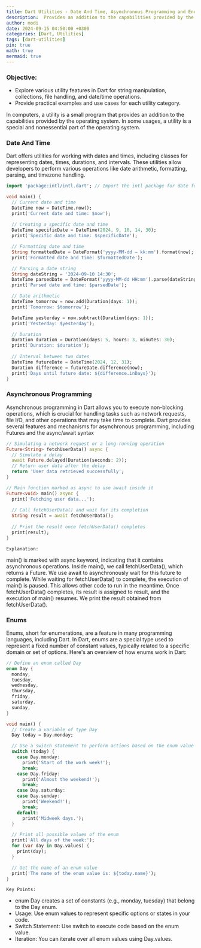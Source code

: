 ```yaml
---
title: Dart Utilities - Date And Time, Asynchronous Programming and Enums
description:  Provides an addition to the capabilities provided by the operating system
author: modi
date: 2024-09-15 04:50:00 +0300
categories: [Dart, Utilities]
tags: [dart-utilities]
pin: true
math: true
mermaid: true
---
```


### Objective:

  - Explore various utility features in Dart for string manipulation, collections, file handling, and date/time operations.
  - Provide practical examples and use cases for each utility category.

In computers, a utility is a small program that provides an addition to the capabilities provided by the operating system. In some usages, a utility is a special and nonessential part of the operating system.



### Date And Time

Dart offers utilities for working with dates and times, including classes for representing dates, times, durations, and intervals. These utilities allow developers to perform various operations like date arithmetic, formatting, parsing, and timezone handling.


```dart
import 'package:intl/intl.dart'; // Import the intl package for date formatting

void main() {
  // Current date and time
  DateTime now = DateTime.now();
  print('Current date and time: $now');
  
  // Creating a specific date and time
  DateTime specificDate = DateTime(2024, 9, 10, 14, 30);
  print('Specific date and time: $specificDate');

  // Formatting date and time
  String formattedDate = DateFormat('yyyy-MM-dd – kk:mm').format(now);
  print('Formatted date and time: $formattedDate');

  // Parsing a date string
  String dateString = '2024-09-10 14:30';
  DateTime parsedDate = DateFormat('yyyy-MM-dd HH:mm').parse(dateString);
  print('Parsed date and time: $parsedDate');

  // Date arithmetic
  DateTime tomorrow = now.add(Duration(days: 1));
  print('Tomorrow: $tomorrow');

  DateTime yesterday = now.subtract(Duration(days: 1));
  print('Yesterday: $yesterday');

  // Duration
  Duration duration = Duration(days: 5, hours: 3, minutes: 30);
  print('Duration: $duration');
  
  // Interval between two dates
  DateTime futureDate = DateTime(2024, 12, 31);
  Duration difference = futureDate.difference(now);
  print('Days until future date: ${difference.inDays}');
}
```


### Asynchronous Programming

Asynchronous programming in Dart allows you to execute non-blocking operations, which is crucial for handling tasks such as network requests, file I/O, and other operations that may take time to complete. Dart provides several features and mechanisms for asynchronous programming, including Futures and the async/await syntax

```dart
// Simulating a network request or a long-running operation
Future<String> fetchUserData() async {
  // Simulate a delay
  await Future.delayed(Duration(seconds: 2));
  // Return user data after the delay
  return 'User data retrieved successfully';
}

// Main function marked as async to use await inside it
Future<void> main() async {
  print('Fetching user data...');
  
  // Call fetchUserData() and wait for its completion
  String result = await fetchUserData();
  
  // Print the result once fetchUserData() completes
  print(result);
}
```



`Explanation:`

main() is marked with async keyword, indicating that it contains asynchronous operations.
Inside main(), we call fetchUserData(), which returns a Future<String>. We use await to asynchronously wait for this future to complete.
While waiting for fetchUserData() to complete, the execution of main() is paused. This allows other code to run in the meantime.
Once fetchUserData() completes, its result is assigned to result, and the execution of main() resumes.
We print the result obtained from fetchUserData().



### Enums

Enums, short for enumerations, are a feature in many programming languages, including Dart. In Dart, enums are a special type used to represent a fixed number of constant values, typically related to a specific domain or set of options. Here's an overview of how enums work in Dart:


```dart
// Define an enum called Day
enum Day {
  monday,
  tuesday,
  wednesday,
  thursday,
  friday,
  saturday,
  sunday,
}

void main() {
  // Create a variable of type Day
  Day today = Day.monday;

  // Use a switch statement to perform actions based on the enum value
  switch (today) {
    case Day.monday:
      print('Start of the work week!');
      break;
    case Day.friday:
      print('Almost the weekend!');
      break;
    case Day.saturday:
    case Day.sunday:
      print('Weekend!');
      break;
    default:
      print('Midweek days.');
  }

  // Print all possible values of the enum
  print('All days of the week:');
  for (var day in Day.values) {
    print(day);
  }

  // Get the name of an enum value
  print('The name of the enum value is: ${today.name}');
}
```

`Key Points:`

- enum Day creates a set of constants (e.g., monday, tuesday) that belong to the Day enum.
- Usage: Use enum values to represent specific options or states in your code.
- Switch Statement: Use switch to execute code based on the enum value.
- Iteration: You can iterate over all enum values using Day.values.